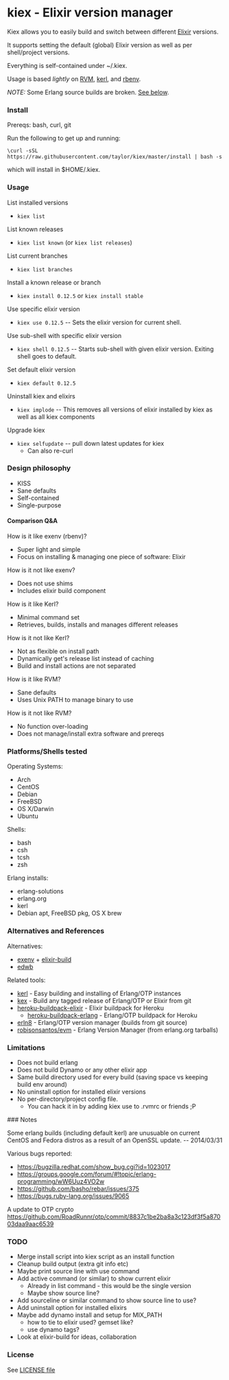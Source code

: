 kiex - Elixir version manager
====

Kiex allows you to easily build and switch between different [Elixir](http://elixir-lang.org/) versions.

It supports setting the default (global) Elixir version as well as per shell/project versions.

Everything is self-contained under ~/.kiex.

Usage is based *lightly* on [RVM](http://rvm.io), [kerl](https://github.com/spawngrid/kerl), and [rbenv](https://github.com/sstephenson/rbenv).

*NOTE:* Some Erlang source builds are broken.  [See below](#notes).

### Install

Prereqs: bash, curl, git

Run the following to get up and running:

```
\curl -sSL https://raw.githubusercontent.com/taylor/kiex/master/install | bash -s
```

which will install in $HOME/.kiex.


### Usage

List installed versions
 * ``` kiex list ```

List known releases
 * ``` kiex list known ```  (or ``` kiex list releases ```)

List current branches
 * ``` kiex list branches ```

Install a known release or branch
 * ``` kiex install 0.12.5 ``` or ``` kiex install stable ```

Use specific elixir version
 * ``` kiex use 0.12.5 ``` -- Sets the elixir version for current shell.

Use sub-shell with specific elixir version
 * ``` kiex shell 0.12.5 ``` -- Starts sub-shell with given elixir version.  Exiting shell goes to default.

Set default elixir version
 * ``` kiex default 0.12.5 ```

Uninstall kiex and elixirs
 * ``` kiex implode ``` -- This removes all versions of elixir installed by kiex as well as all kiex components

Upgrade kiex
 * ``` kiex selfupdate ``` -- pull down latest updates for kiex
    - Can also re-curl


### Design philosophy

 * KISS
 * Sane defaults
 * Self-contained
 * Single-purpose


#### Comparison Q&A

How is it like exenv (rbenv)?
 * Super light and simple
 * Focus on installing & managing one piece of software: Elixir

How is it not like exenv?
 * Does not use shims
 * Includes elixir build component

How is it like Kerl?
 * Minimal command set
 * Retrieves, builds, installs and manages different releases

How is it not like Kerl?
 * Not as flexible on install path
 * Dynamically get's release list instead of caching
 * Build and install actions are not separated

How is it like RVM?
 * Sane defaults
 * Uses Unix PATH to manage binary to use

How is it not like RVM?
 * No function over-loading
 * Does not manage/install extra software and prereqs


### Platforms/Shells tested

Operating Systems:
 * Arch
 * CentOS
 * Debian
 * FreeBSD
 * OS X/Darwin
 * Ubuntu

Shells:
 * bash
 * csh
 * tcsh
 * zsh

Erlang installs:
 * erlang-solutions
 * erlang.org
 * kerl
 * Debian apt, FreeBSD pkg, OS X brew

### Alternatives and References

Alternatives:
 * [exenv](https://github.com/mururu/exenv) + [elixir-build](https://github.com/mururu/elixir-build)
 * [edwb](https://github.com/clutchanalytics/edwb)

Related tools:
 * [kerl](https://github.com/spawngrid/kerl) - Easy building and installing of Erlang/OTP instances
 * [kex](https://github.com/d0rc/kex) - Build any tagged release of Erlang/OTP or Elixir from git
 * [heroku-buildpack-elixir](https://github.com/goshakkk/heroku-buildpack-elixir) - Elixir buildpack for Heroku
   - [heroku-buildpack-erlang](https://github.com/archaelus/heroku-buildpack-erlang) - Erlang/OTP buildpack for Heroku
 * [erln8](https://github.com/metadave/erln8) - Erlang/OTP version manager (builds from git source)
 * [robisonsantos/evm](https://github.com/robisonsantos/evm) - Erlang Version Manager (from erlang.org tarballs)


### Limitations

 * Does not build erlang
 * Does not build Dynamo or any other elixir app
 * Same build directory used for every build (saving space vs keeping build env around)
 * No uninstall option for installed elixir versions
 * No per-directory/project config file.
   - You can hack it in by adding kiex use <version> to .rvmrc or friends ;P

<a name="notes">
### Notes

Some erlang builds (including default kerl) are unusuable on current CentOS and Fedora distros as a result of an OpenSSL update.  -- 2014/03/31

Various bugs reported:
  * https://bugzilla.redhat.com/show_bug.cgi?id=1023017
  * https://groups.google.com/forum/#!topic/erlang-programming/wW6Uuz4VO2w
  * https://github.com/basho/rebar/issues/375
  * https://bugs.ruby-lang.org/issues/9065

A update to OTP crypto https://github.com/RoadRunnr/otp/commit/8837c1be2ba8a3c123df3f5a87003daa9aac6539

### TODO

 * Merge install script into kiex script as an install function
 * Cleanup build output (extra git info etc)
 * Maybe print source line with use command
 * Add active command (or similar) to show current elixir
   - Already in list command - this would be the single version
   - Maybe show source line?
 * Add sourceline or similar command to show source line to use?
 * Add uninstall option for installed elixirs
 * Maybe add dynamo install and setup for MIX_PATH
   - how to tie to elixir used? gemset like?
   - use dynamo tags?
 * Look at elixir-build for ideas, collaboration

### License

See [LICENSE file](LICENSE)
